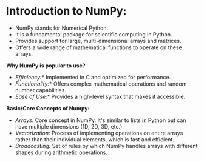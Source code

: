 # Introduction to NumPy:
- NumPy stands for Numerical Python.
- It is a fundamental package for scientific computing in Python.
- Provides support for large, multi-dimensional arrays and matrices.
- Offers a wide range of mathematical functions to operate on these arrays.

**Why NumPy is popular to use?**
- *Efficiency:** Implemented in C and optimized for performance.
- *Functionality:** Offers complex mathematical operations and random number capabilities.
- *Ease of Use:** Provides a high-level syntax that makes it accessible.

**Basic/Core Concepts of Numpy:**
- *Arrays:* Core concept in NumPy. It's similar to lists in Python but can have multiple dimensions (1D, 2D, 3D, etc.).
- *Vectorization:* Process of implementing operations on entire arrays rather than their individual elements, which is fast and efficient.
- *Broadcasting:* Set of rules by which NumPy handles arrays with different shapes during arithmetic operations.
